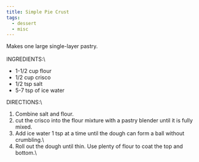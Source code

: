 ```yaml
---
title: Simple Pie Crust
tags:
  - dessert
  - misc
---
```

Makes one large single-layer pastry.\
\
INGREDIENTS:\

-   1-1/2 cup flour
-   1/2 cup crisco
-   1/2 tsp salt
-   5-7 tsp of ice water

DIRECTIONS:\

1.  Combine salt and flour.
2.  cut the crisco into the flour mixture with a pastry blender until it is fully mixed.
3.  Add ice water 1 tsp at a time until the dough can form a ball without crumbling.\
4.  Roll out the dough until thin. Use plenty of flour to coat the top and bottom.\
